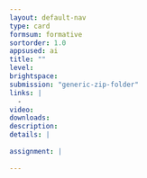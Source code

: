 ```yaml
---
layout: default-nav
type: card
formsum: formative
sortorder: 1.0
appsused: ai
title: ""
level: 
brightspace: 
submission: "generic-zip-folder"
links: |
  - 
video: 
downloads: 
description: 
details: |
  
assignment: |
  
---
```

